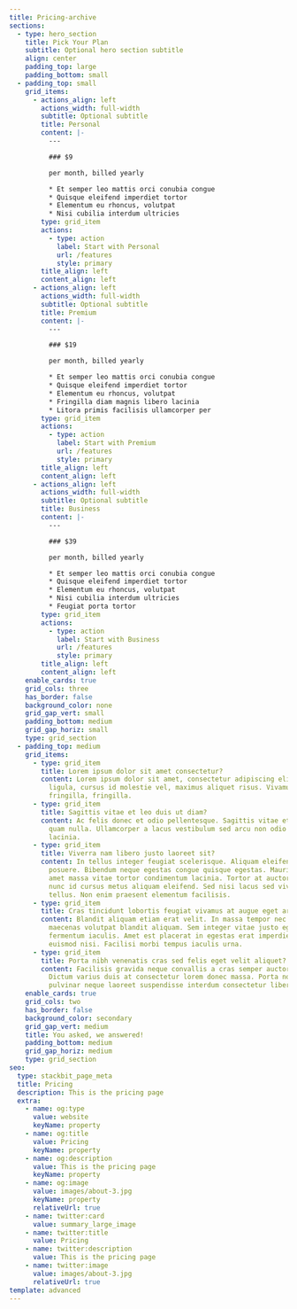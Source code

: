 ```yaml
---
title: Pricing-archive
sections:
  - type: hero_section
    title: Pick Your Plan
    subtitle: Optional hero section subtitle
    align: center
    padding_top: large
    padding_bottom: small
  - padding_top: small
    grid_items:
      - actions_align: left
        actions_width: full-width
        subtitle: Optional subtitle
        title: Personal
        content: |-
          ---

          ### $9

          per month, billed yearly

          * Et semper leo mattis orci conubia congue
          * Quisque eleifend imperdiet tortor
          * Elementum eu rhoncus, volutpat
          * Nisi cubilia interdum ultricies
        type: grid_item
        actions:
          - type: action
            label: Start with Personal
            url: /features
            style: primary
        title_align: left
        content_align: left
      - actions_align: left
        actions_width: full-width
        subtitle: Optional subtitle
        title: Premium
        content: |-
          ---

          ### $19

          per month, billed yearly

          * Et semper leo mattis orci conubia congue
          * Quisque eleifend imperdiet tortor
          * Elementum eu rhoncus, volutpat
          * Fringilla diam magnis libero lacinia
          * Litora primis facilisis ullamcorper per
        type: grid_item
        actions:
          - type: action
            label: Start with Premium
            url: /features
            style: primary
        title_align: left
        content_align: left
      - actions_align: left
        actions_width: full-width
        subtitle: Optional subtitle
        title: Business
        content: |-
          ---

          ### $39

          per month, billed yearly

          * Et semper leo mattis orci conubia congue
          * Quisque eleifend imperdiet tortor
          * Elementum eu rhoncus, volutpat
          * Nisi cubilia interdum ultricies
          * Feugiat porta tortor
        type: grid_item
        actions:
          - type: action
            label: Start with Business
            url: /features
            style: primary
        title_align: left
        content_align: left
    enable_cards: true
    grid_cols: three
    has_border: false
    background_color: none
    grid_gap_vert: small
    padding_bottom: medium
    grid_gap_horiz: small
    type: grid_section
  - padding_top: medium
    grid_items:
      - type: grid_item
        title: Lorem ipsum dolor sit amet consectetur?
        content: Lorem ipsum dolor sit amet, consectetur adipiscing elit. Donec nisl
          ligula, cursus id molestie vel, maximus aliquet risus. Vivamus in nibh
          fringilla, fringilla.
      - type: grid_item
        title: Sagittis vitae et leo duis ut diam?
        content: Ac felis donec et odio pellentesque. Sagittis vitae et leo duis ut diam
          quam nulla. Ullamcorper a lacus vestibulum sed arcu non odio euismod
          lacinia.
      - type: grid_item
        title: Viverra nam libero justo laoreet sit?
        content: In tellus integer feugiat scelerisque. Aliquam eleifend mi in nulla
          posuere. Bibendum neque egestas congue quisque egestas. Mauris sit
          amet massa vitae tortor condimentum lacinia. Tortor at auctor urna
          nunc id cursus metus aliquam eleifend. Sed nisi lacus sed viverra
          tellus. Non enim praesent elementum facilisis.
      - type: grid_item
        title: Cras tincidunt lobortis feugiat vivamus at augue eget arcu?
        content: Blandit aliquam etiam erat velit. In massa tempor nec feugiat. Volutpat
          maecenas volutpat blandit aliquam. Sem integer vitae justo eget magna
          fermentum iaculis. Amet est placerat in egestas erat imperdiet sed
          euismod nisi. Facilisi morbi tempus iaculis urna.
      - type: grid_item
        title: Porta nibh venenatis cras sed felis eget velit aliquet?
        content: Facilisis gravida neque convallis a cras semper auctor neque vitae.
          Dictum varius duis at consectetur lorem donec massa. Porta non
          pulvinar neque laoreet suspendisse interdum consectetur libero.
    enable_cards: true
    grid_cols: two
    has_border: false
    background_color: secondary
    grid_gap_vert: medium
    title: You asked, we answered!
    padding_bottom: medium
    grid_gap_horiz: medium
    type: grid_section
seo:
  type: stackbit_page_meta
  title: Pricing
  description: This is the pricing page
  extra:
    - name: og:type
      value: website
      keyName: property
    - name: og:title
      value: Pricing
      keyName: property
    - name: og:description
      value: This is the pricing page
      keyName: property
    - name: og:image
      value: images/about-3.jpg
      keyName: property
      relativeUrl: true
    - name: twitter:card
      value: summary_large_image
    - name: twitter:title
      value: Pricing
    - name: twitter:description
      value: This is the pricing page
    - name: twitter:image
      value: images/about-3.jpg
      relativeUrl: true
template: advanced
---
```

